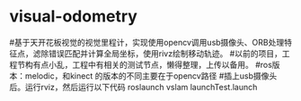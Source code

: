 # visual-odometry
#基于天开花板视觉的视觉里程计，实现使用opencv调用usb摄像头、ORB处理特征点，滤除错误匹配并计算全局坐标，使用rivz绘制移动轨迹。 
#以前的项目，工程节构有点小乱，工程中有相关的测试节点，懒得整理，上传以备用。
#ros版本：melodic，和kinect 的版本的不同主要在于opencv路径
#插上usb摄像头后。运行rviz，然后运行以下代码
roslaunch vslam launchTest.launch

